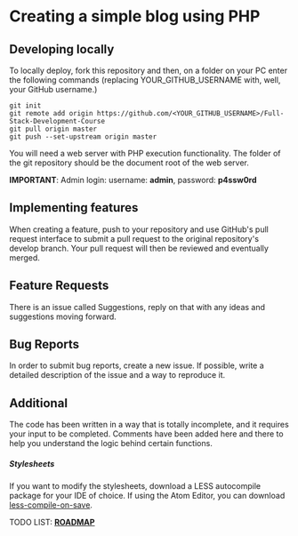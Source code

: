 # Creating a simple blog using PHP


## Developing locally
To locally deploy, fork this repository and then, on a folder on your PC enter the following commands (replacing YOUR_GITHUB_USERNAME with, well, your GitHub username.)

```
git init
git remote add origin https://github.com/<YOUR_GITHUB_USERNAME>/Full-Stack-Development-Course
git pull origin master
git push --set-upstream origin master
```

You will need a web server with PHP execution functionality.
The folder of the git repository should be the document root of the web server.

**IMPORTANT**: Admin login: username: **admin**, password: **p4ssw0rd**

## Implementing features

When creating a feature, push to your repository and use GitHub's pull request interface to submit a pull request to the original repository's develop branch. Your pull request will then be reviewed and eventually merged.

## Feature Requests

There is an issue called Suggestions, reply on that with any ideas and suggestions moving forward.

## Bug Reports

In order to submit bug reports, create a new issue. If possible, write a detailed description of the issue and a way to reproduce it.

## Additional

The code has been written in a way that is totally incomplete, and it requires your input to be completed. Comments have been added here and there to help you understand the logic behind certain functions.

##### Stylesheets

If you want to modify the stylesheets, download a LESS autocompile package for your IDE of choice. If using the Atom Editor, you can download [less-compile-on-save](https://atom.io/packages/less-compile-on-save).

TODO LIST: **[ROADMAP](https://github.com/ionian-uni-ieee/Full-Stack-Development-Course/projects/1)**
